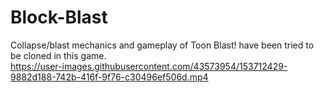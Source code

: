 # Block-Blast
Collapse/blast mechanics and gameplay of Toon Blast! have been tried to be cloned in this game.
</br>
https://user-images.githubusercontent.com/43573954/153712429-9882d188-742b-416f-9f76-c30496ef506d.mp4

